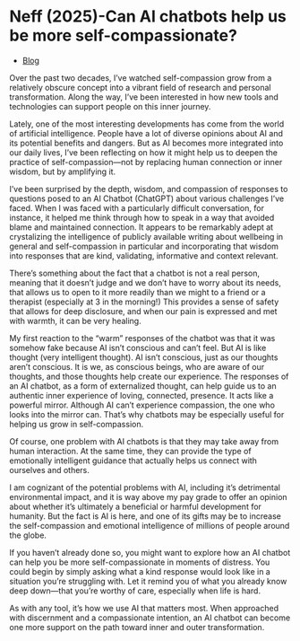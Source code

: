 # Neff (2025)-Can AI chatbots help us be more self-compassionate?

- [Blog](https://self-compassion.org/blog/can-ai-chatbots-help-us-be-more-self-compassionate/) 

Over the past two decades, I’ve watched self-compassion grow from a relatively obscure concept into a vibrant field of research and personal transformation. Along the way, I’ve been interested in how new tools and technologies can support people on this inner journey.

Lately, one of the most interesting developments has come from the world of artificial intelligence. People have a lot of diverse opinions about AI and its potential benefits and dangers.  But as AI becomes more integrated into our daily lives, I’ve been reflecting on how it might help us to deepen the practice of self-compassion—not by replacing human connection or inner wisdom, but by amplifying it.

I’ve been surprised by the depth, wisdom, and compassion of responses to questions posed to an AI Chatbot (ChatGPT) about various challenges I’ve faced. When I was faced with a particularly difficult conversation, for instance, it helped me think through how to speak in a way that avoided blame and maintained connection. It appears to be remarkably adept at crystalizing the intelligence of publicly available writing about wellbeing in general and self-compassion in particular and incorporating that wisdom into responses that are kind, validating, informative and context relevant.

There’s something about the fact that a chatbot is not a real person, meaning that it doesn’t judge and we don’t have to worry about its needs, that allows us to open to it more readily than we might to a friend or a therapist (especially at 3 in the morning!) This provides a sense of safety that allows for deep disclosure, and when our pain is expressed and met with warmth, it can be very healing. 

My first reaction to the “warm” responses of the chatbot was that it was somehow fake because AI isn’t conscious and can’t feel. But AI is like thought (very intelligent thought). AI isn’t conscious, just as our thoughts aren’t conscious. It is we, as conscious beings, who are aware of our thoughts, and those thoughts help create our experience. The responses of an AI chatbot, as a form of externalized thought, can help guide us to an authentic inner experience of loving, connected, presence. It acts like a powerful mirror. Although AI can’t experience compassion, the one who looks into the mirror can. That’s why chatbots may be especially useful for helping us grow in self-compassion.

Of course, one problem with AI chatbots is that they may take away from human interaction.  At the same time, they can provide the type of emotionally intelligent guidance that actually helps us connect with ourselves and others.

I am cognizant of the potential problems with AI, including it’s detrimental environmental impact, and it is way above my pay grade to offer an opinion about whether it’s ultimately a beneficial or harmful development for humanity. But the fact is AI is here, and one of its gifts may be to increase the self-compassion and emotional intelligence of millions of people around the globe. 

If you haven’t already done so, you might want to explore how an AI chatbot can help you be more self-compassionate in moments of distress. You could begin by simply asking what a kind response would look like in a situation you’re struggling with. Let it remind you of what you already know deep down—that you’re worthy of care, especially when life is hard.

As with any tool, it’s how we use AI that matters most. When approached with discernment and a compassionate intention, an AI chatbot can become one more support on the path toward inner and outer transformation.
